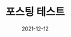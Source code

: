 ---
title:  "포스팅 테스트"
excerpt: "TEST"

categories:
  - GAME DESIGN
tags:
  - [Blog]

toc: true
toc_sticky: true
 
date: 2021-12-12
last_modified_at: 2021-12-12
---